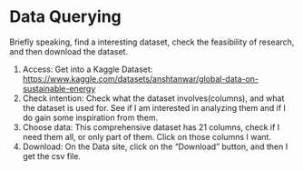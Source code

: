 # Data Querying
  Briefly speaking, find a interesting dataset, check the feasibility of research, and then download the dataset.
  
1.	Access: Get into a Kaggle Dataset: https://www.kaggle.com/datasets/anshtanwar/global-data-on-sustainable-energy 
2.	Check intention: Check what the dataset involves(columns), and what the dataset is used for. See if I am interested in analyzing them and if I do gain some inspiration from them.
3.	Choose data: This comprehensive dataset has 21 columns, check if I need them all, or only part of them. Click on those columns I want.
4.	Download: On the Data site, click on the “Download” button, and then I get the csv file.
